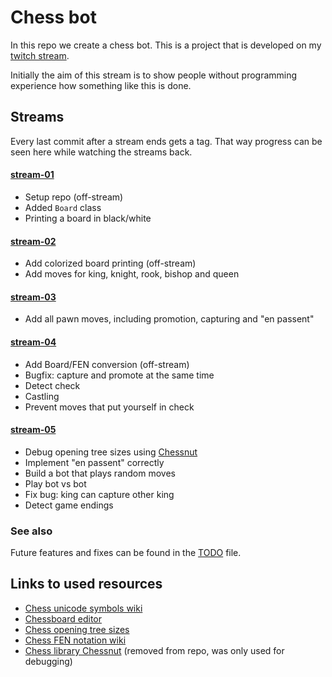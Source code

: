 # Chess bot

In this repo we create a chess bot. This is a project that is developed on my [twitch stream](https://twitch.tv/thebigmerp).

Initially the aim of this stream is to show people without programming experience how something like this is done.

## Streams

Every last commit after a stream ends gets a tag. That way progress can be seen here while watching the streams back.

#### [stream-01](https://github.com/lk16/chessbot/tree/stream-01)
- Setup repo (off-stream)
- Added `Board` class
- Printing a board in black/white

#### [stream-02](https://github.com/lk16/chessbot/tree/stream-01)
- Add colorized board printing (off-stream)
- Add moves for king, knight, rook, bishop and queen

#### [stream-03](https://github.com/lk16/chessbot/tree/stream-03)
- Add all pawn moves, including promotion, capturing and "en passent"

#### [stream-04](https://github.com/lk16/chessbot/tree/stream-04)
- Add Board/FEN conversion (off-stream)
- Bugfix: capture and promote at the same time
- Detect check
- Castling
- Prevent moves that put yourself in check

#### [stream-05](https://github.com/lk16/chessbot/tree/stream-05)
- Debug opening tree sizes using [Chessnut](https://github.com/cgearhart/Chessnut)
- Implement "en passent" correctly
- Build a bot that plays random moves
- Play bot vs bot
- Fix bug: king can capture other king
- Detect game endings

### See also
Future features and fixes can be found in the [TODO](./TODO.md) file.

## Links to used resources
- [Chess unicode symbols wiki](https://en.wikipedia.org/wiki/Chess_symbols_in_Unicode)
- [Chessboard editor](https://lichess.org/editor)
- [Chess opening tree sizes](https://www.chessprogramming.org/Perft_Results)
- [Chess FEN notation wiki](https://en.wikipedia.org/wiki/Forsyth%E2%80%93Edwards_Notation)
- [Chess library Chessnut](https://github.com/cgearhart/Chessnut) (removed from repo, was only used for debugging)
